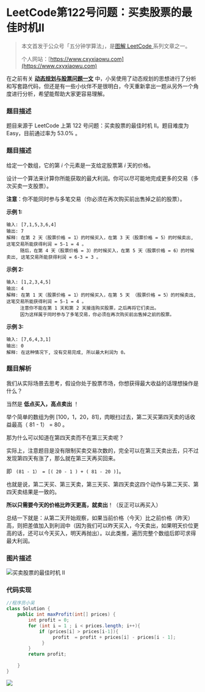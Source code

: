 

# LeetCode第122号问题：买卖股票的最佳时机II

> 本文首发于公众号「五分钟学算法」，是[图解 LeetCode ](<https://github.com/MisterBooo/LeetCodeAnimation>)系列文章之一。
>
> 个人网站：[https://www.cxyxiaowu.com](https://www.cxyxiaowu.com)

在之前有关 [**动态规划与股票问题一文**](https://github.com/MisterBooo/LeetCodeAnimation/tree/master/notes/LeetCode第122号问题：买卖股票的最佳时机II.md) 中，小吴使用了动态规划的思想进行了分析和写套路代码，但还是有一些小伙伴不是很明白，今天重新拿出一题从另外一个角度进行分析，希望能帮助大家更容易理解。

### 题目描述

题目来源于 LeetCode 上第 122 号问题：买卖股票的最佳时机 II。题目难度为 Easy，目前通过率为 53.0% 。

### 题目描述

给定一个数组，它的第 *i* 个元素是一支给定股票第 *i* 天的价格。

设计一个算法来计算你所能获取的最大利润。你可以尽可能地完成更多的交易（多次买卖一支股票）。

**注意**：你不能同时参与多笔交易（你必须在再次购买前出售掉之前的股票）。

**示例 1:**

```
输入: [7,1,5,3,6,4]
输出: 7
解释: 在第 2 天（股票价格 = 1）的时候买入，在第 3 天（股票价格 = 5）的时候卖出, 这笔交易所能获得利润 = 5-1 = 4 。
     随后，在第 4 天（股票价格 = 3）的时候买入，在第 5 天（股票价格 = 6）的时候卖出, 这笔交易所能获得利润 = 6-3 = 3 。
```

**示例 2:**

```
输入: [1,2,3,4,5]
输出: 4
解释: 在第 1 天（股票价格 = 1）的时候买入，在第 5 天 （股票价格 = 5）的时候卖出, 这笔交易所能获得利润 = 5-1 = 4 。
     注意你不能在第 1 天和第 2 天接连购买股票，之后再将它们卖出。
     因为这样属于同时参与了多笔交易，你必须在再次购买前出售掉之前的股票。
```

**示例 3:**

```
输入: [7,6,4,3,1]
输出: 0
解释: 在这种情况下, 没有交易完成, 所以最大利润为 0。
```

### 题目解析

我们从实际场景去思考，假设你处于股票市场，你想获得最大收益的话理想操作是什么？

当然是 **低点买入，高点卖出** ！

举个简单的数组为例 [100，1，20，81]，肉眼扫过去，第二天买第四天卖的话收益最高（ 81 - 1） = 80 。

那为什么可以知道在第四天卖而不在第三天卖呢？

实际上，注意题目是没有限制买卖交易次数的，完全可以在第三天卖出去，只不过发现第四天有涨了，那么就在第三天再买回来。

即 ` (81 - 1） = [( 20 - 1 ) + ( 81 - 20 )]`。

也就是说，第二天买、第三天卖，第三天买、第四天卖这四个动作与第二天买、第四天卖结果是一致的。

**所以只需要今天的价格比昨天更高，就卖出**！（反正可以再买入）

总结一下就是：从第二天开始观察，如果当前价格（今天）比之前价格（昨天）高，则把差值加入到利润中（因为我们可以昨天买入，今天卖出，如果明天价位更高的话，还可以今天买入，明天再抛出）。以此类推，遍历完整个数组后即可求得最大利润。

### 图片描述

![买卖股票的最佳时机 II](https://upload-images.jianshu.io/upload_images/1940317-07904ca85dc535a9.png?imageMogr2/auto-orient/strip%7CimageView2/2/w/1240)

### 代码实现

```java
//程序员小吴
class Solution {
    public int maxProfit(int[] prices) {
        int profit = 0;
        for (int i = 1 ; i < prices.length; i++){
            if (prices[i] > prices[i-1]){
                 profit  = profit + prices[i] - prices[i - 1];
             }
        }
        return profit;
            
    }
}
```





![](https://bucket-1257126549.cos.ap-guangzhou.myqcloud.com/blog/fz0rq.png)



